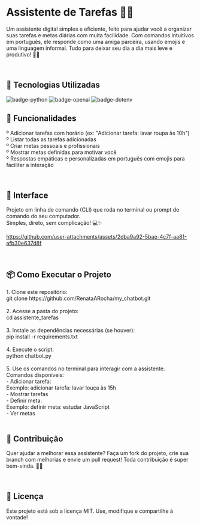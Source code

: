 <h1> Assistente de Tarefas 🤖📝</h1>

<p>Um assistente digital simples e eficiente, feito para ajudar você a organizar suas tarefas e metas diárias com muita facilidade. 
Com comandos intuitivos em português, ele responde como uma amiga parceira, usando emojis e uma linguagem informal. Tudo para deixar seu dia a dia mais leve e produtivo! 💖✨</p>
<br>

<h2>🚀 Tecnologias Utilizadas</h2>
<img src="https://img.shields.io/badge/Python-3776AB?style=for-the-badge&logo=python&logoColor=white" alt="badge-python"/>
<img src="https://img.shields.io/badge/OpenAI-412991?style=for-the-badge&logo=openai&logoColor=white" alt="badge-openai"/>
<img src="https://img.shields.io/badge/Dotenv-025E8C?style=for-the-badge&logo=dotenv&logoColor=white" alt="badge-dotenv"/>
<br>

<h2>📌 Funcionalidades</h2>
<p>
º Adicionar tarefas com horário (ex: "Adicionar tarefa: lavar roupa às 10h")<br>
º Listar todas as tarefas adicionadas<br>
º Criar metas pessoais e profissionais<br>
º Mostrar metas definidas para motivar você<br>
º Respostas empáticas e personalizadas em português com emojis para facilitar a interação
</p>
<br>

<h2>🎨 Interface</h2>

Projeto em linha de comando (CLI) que roda no terminal ou prompt de comando do seu computador.  
Simples, direto, sem complicação! 💻✨




https://github.com/user-attachments/assets/2dba9a92-5bae-4c7f-aa81-afb30e637d8f


<br>

<h2>📦 Como Executar o Projeto</h2>
1. Clone este repositório: <br> 
git clone https://github.com/RenataARocha/my_chatbot.git <br> <br>
2. Acesse a pasta do projeto: <br>
cd assistente_tarefas <br> <br>
3. Instale as dependências necessárias (se houver): <br>
pip install -r requirements.txt <br> <br>
4. Execute o script: <br>
python chatbot.py <br> <br>
5. Use os comandos no terminal para interagir com a assistente. <br>
Comandos disponíveis: <br>
- Adicionar tarefa: <br>
  Exemplo: adicionar tarefa: lavar louça às 15h <br>
- Mostrar tarefas <br>
- Definir meta: <br>
  Exemplo: definir meta: estudar JavaScript <br>
- Ver metas <br> <br>

<h2>🤝 Contribuição</h2>
<p>Quer ajudar a melhorar essa assistente? Faça um fork do projeto, crie sua branch com melhorias e envie um pull request! Toda contribuição é super bem-vinda. 💪😊</p>
<br>

<h2>📜 Licença</h2>
<p>Este projeto está sob a licença MIT. Use, modifique e compartilhe à vontade!</p>
